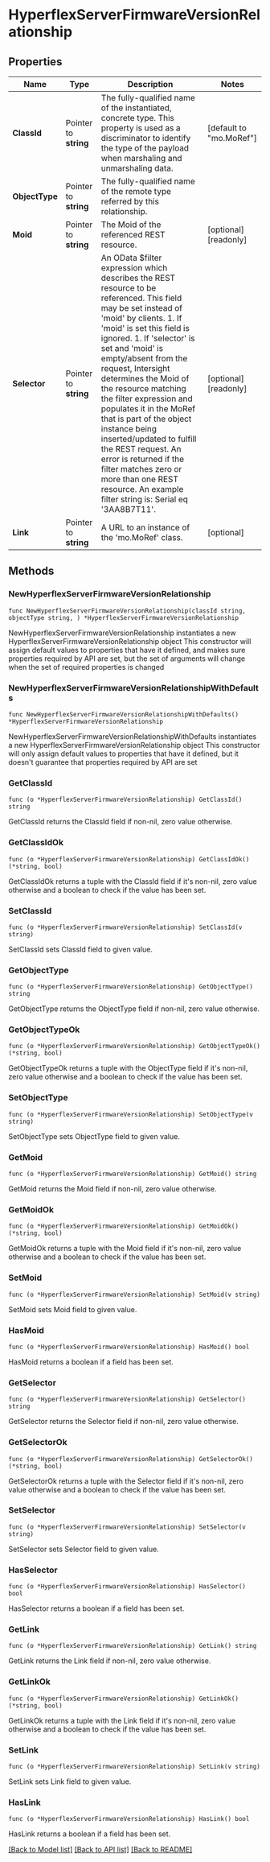 # HyperflexServerFirmwareVersionRelationship

## Properties

Name | Type | Description | Notes
------------ | ------------- | ------------- | -------------
**ClassId** | Pointer to **string** | The fully-qualified name of the instantiated, concrete type. This property is used as a discriminator to identify the type of the payload when marshaling and unmarshaling data. | [default to "mo.MoRef"]
**ObjectType** | Pointer to **string** | The fully-qualified name of the remote type referred by this relationship. | 
**Moid** | Pointer to **string** | The Moid of the referenced REST resource. | [optional] [readonly] 
**Selector** | Pointer to **string** | An OData $filter expression which describes the REST resource to be referenced. This field may be set instead of &#39;moid&#39; by clients. 1. If &#39;moid&#39; is set this field is ignored. 1. If &#39;selector&#39; is set and &#39;moid&#39; is empty/absent from the request, Intersight determines the Moid of the resource matching the filter expression and populates it in the MoRef that is part of the object instance being inserted/updated to fulfill the REST request. An error is returned if the filter matches zero or more than one REST resource. An example filter string is: Serial eq &#39;3AA8B7T11&#39;. | [optional] [readonly] 
**Link** | Pointer to **string** | A URL to an instance of the &#39;mo.MoRef&#39; class. | [optional] 

## Methods

### NewHyperflexServerFirmwareVersionRelationship

`func NewHyperflexServerFirmwareVersionRelationship(classId string, objectType string, ) *HyperflexServerFirmwareVersionRelationship`

NewHyperflexServerFirmwareVersionRelationship instantiates a new HyperflexServerFirmwareVersionRelationship object
This constructor will assign default values to properties that have it defined,
and makes sure properties required by API are set, but the set of arguments
will change when the set of required properties is changed

### NewHyperflexServerFirmwareVersionRelationshipWithDefaults

`func NewHyperflexServerFirmwareVersionRelationshipWithDefaults() *HyperflexServerFirmwareVersionRelationship`

NewHyperflexServerFirmwareVersionRelationshipWithDefaults instantiates a new HyperflexServerFirmwareVersionRelationship object
This constructor will only assign default values to properties that have it defined,
but it doesn't guarantee that properties required by API are set

### GetClassId

`func (o *HyperflexServerFirmwareVersionRelationship) GetClassId() string`

GetClassId returns the ClassId field if non-nil, zero value otherwise.

### GetClassIdOk

`func (o *HyperflexServerFirmwareVersionRelationship) GetClassIdOk() (*string, bool)`

GetClassIdOk returns a tuple with the ClassId field if it's non-nil, zero value otherwise
and a boolean to check if the value has been set.

### SetClassId

`func (o *HyperflexServerFirmwareVersionRelationship) SetClassId(v string)`

SetClassId sets ClassId field to given value.


### GetObjectType

`func (o *HyperflexServerFirmwareVersionRelationship) GetObjectType() string`

GetObjectType returns the ObjectType field if non-nil, zero value otherwise.

### GetObjectTypeOk

`func (o *HyperflexServerFirmwareVersionRelationship) GetObjectTypeOk() (*string, bool)`

GetObjectTypeOk returns a tuple with the ObjectType field if it's non-nil, zero value otherwise
and a boolean to check if the value has been set.

### SetObjectType

`func (o *HyperflexServerFirmwareVersionRelationship) SetObjectType(v string)`

SetObjectType sets ObjectType field to given value.


### GetMoid

`func (o *HyperflexServerFirmwareVersionRelationship) GetMoid() string`

GetMoid returns the Moid field if non-nil, zero value otherwise.

### GetMoidOk

`func (o *HyperflexServerFirmwareVersionRelationship) GetMoidOk() (*string, bool)`

GetMoidOk returns a tuple with the Moid field if it's non-nil, zero value otherwise
and a boolean to check if the value has been set.

### SetMoid

`func (o *HyperflexServerFirmwareVersionRelationship) SetMoid(v string)`

SetMoid sets Moid field to given value.

### HasMoid

`func (o *HyperflexServerFirmwareVersionRelationship) HasMoid() bool`

HasMoid returns a boolean if a field has been set.

### GetSelector

`func (o *HyperflexServerFirmwareVersionRelationship) GetSelector() string`

GetSelector returns the Selector field if non-nil, zero value otherwise.

### GetSelectorOk

`func (o *HyperflexServerFirmwareVersionRelationship) GetSelectorOk() (*string, bool)`

GetSelectorOk returns a tuple with the Selector field if it's non-nil, zero value otherwise
and a boolean to check if the value has been set.

### SetSelector

`func (o *HyperflexServerFirmwareVersionRelationship) SetSelector(v string)`

SetSelector sets Selector field to given value.

### HasSelector

`func (o *HyperflexServerFirmwareVersionRelationship) HasSelector() bool`

HasSelector returns a boolean if a field has been set.

### GetLink

`func (o *HyperflexServerFirmwareVersionRelationship) GetLink() string`

GetLink returns the Link field if non-nil, zero value otherwise.

### GetLinkOk

`func (o *HyperflexServerFirmwareVersionRelationship) GetLinkOk() (*string, bool)`

GetLinkOk returns a tuple with the Link field if it's non-nil, zero value otherwise
and a boolean to check if the value has been set.

### SetLink

`func (o *HyperflexServerFirmwareVersionRelationship) SetLink(v string)`

SetLink sets Link field to given value.

### HasLink

`func (o *HyperflexServerFirmwareVersionRelationship) HasLink() bool`

HasLink returns a boolean if a field has been set.


[[Back to Model list]](../README.md#documentation-for-models) [[Back to API list]](../README.md#documentation-for-api-endpoints) [[Back to README]](../README.md)



